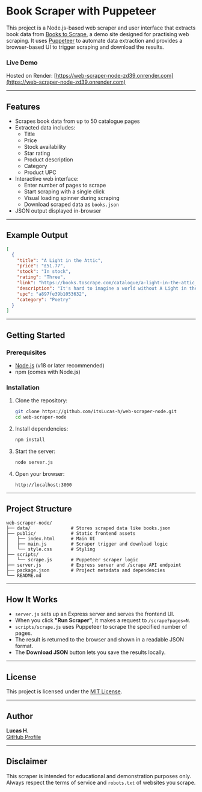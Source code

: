 # Book Scraper with Puppeteer

This project is a Node.js-based web scraper and user interface that extracts book data from [Books to Scrape](https://books.toscrape.com/), a demo site designed for practising web scraping. It uses [Puppeteer](https://pptr.dev/) to automate data extraction and provides a browser-based UI to trigger scraping and download the results.

### Live Demo

Hosted on Render: [https://web-scraper-node-zd39.onrender.com](https://web-scraper-node-zd39.onrender.com)

---

## Features

- Scrapes book data from up to 50 catalogue pages
- Extracted data includes:
  - Title
  - Price
  - Stock availability
  - Star rating
  - Product description
  - Category
  - Product UPC
- Interactive web interface:
  - Enter number of pages to scrape
  - Start scraping with a single click
  - Visual loading spinner during scraping
  - Download scraped data as `books.json`
- JSON output displayed in-browser

---

## Example Output

```json
[
  {
    "title": "A Light in the Attic",
    "price": "£51.77",
    "stock": "In stock",
    "rating": "Three",
    "link": "https://books.toscrape.com/catalogue/a-light-in-the-attic_1000/index.html",
    "description": "It's hard to imagine a world without A Light in the Attic...",
    "upc": "a897fe39b1053632",
    "category": "Poetry"
  }
]
```

---

## Getting Started

### Prerequisites

- [Node.js](https://nodejs.org/) (v18 or later recommended)
- npm (comes with Node.js)

### Installation

1. Clone the repository:

   ```bash
   git clone https://github.com/itsLucas-h/web-scraper-node.git
   cd web-scraper-node
   ```

2. Install dependencies:

   ```bash
   npm install
   ```

3. Start the server:

   ```bash
   node server.js
   ```

4. Open your browser:

   ```
   http://localhost:3000
   ```

---

## Project Structure

```
web-scraper-node/
├── data/               # Stores scraped data like books.json
├── public/             # Static frontend assets
│   ├── index.html      # Main UI
│   ├── main.js         # Scraper trigger and download logic
│   └── style.css       # Styling
├── scripts/
│   └── scrape.js       # Puppeteer scraper logic
├── server.js           # Express server and /scrape API endpoint
├── package.json        # Project metadata and dependencies
└── README.md
```

---

## How It Works

- `server.js` sets up an Express server and serves the frontend UI.
- When you click **"Run Scraper"**, it makes a request to `/scrape?pages=N`.
- `scripts/scrape.js` uses Puppeteer to scrape the specified number of pages.
- The result is returned to the browser and shown in a readable JSON format.
- The **Download JSON** button lets you save the results locally.

---

## License

This project is licensed under the [MIT License](LICENSE).

---

## Author

**Lucas H.**  
[GitHub Profile](https://github.com/itsLucas-h)

---

## Disclaimer

This scraper is intended for educational and demonstration purposes only. Always respect the terms of service and `robots.txt` of websites you scrape.